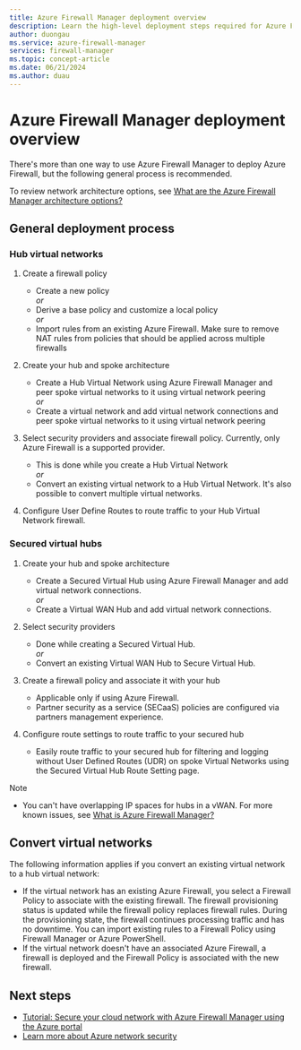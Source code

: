 ```yaml
---
title: Azure Firewall Manager deployment overview
description: Learn the high-level deployment steps required for Azure Firewall Manager
author: duongau
ms.service: azure-firewall-manager
services: firewall-manager
ms.topic: concept-article
ms.date: 06/21/2024
ms.author: duau
---
```


# Azure Firewall Manager deployment overview

There's more than one way to use Azure Firewall Manager to deploy Azure Firewall, but the following general process is recommended.

To review network architecture options, see [What are the Azure Firewall Manager architecture options?](vhubs-and-vnets.md)

## General deployment process

### Hub virtual networks

1.	Create a firewall policy

    - Create a new policy
<br>*or*<br>
    - Derive a base policy and customize a local policy
<br>*or*<br>
    - Import rules from an existing Azure Firewall. Make sure to remove NAT rules from policies that should be applied across multiple firewalls
1. Create your hub and spoke architecture
   - Create a Hub Virtual Network using Azure Firewall Manager and peer spoke virtual networks to it using virtual network peering
<br>*or*<br>
    - Create a virtual network and add virtual network connections and peer spoke virtual networks to it using virtual network peering

3. Select security providers and associate firewall policy. Currently, only Azure Firewall is a supported provider.

   - This is done while you create a Hub Virtual Network
<br>*or*<br>
    - Convert an existing virtual network to a Hub Virtual Network. It's also possible to convert multiple virtual networks.

4. Configure User Define Routes to route traffic to your Hub Virtual Network firewall.


### Secured virtual hubs

1. Create your hub and spoke architecture

   - Create a Secured Virtual Hub using Azure Firewall Manager and add virtual network connections.<br>*or*<br>
   - Create a Virtual WAN Hub and add virtual network connections.
2. Select security providers

   - Done while creating a Secured Virtual Hub.<br>*or*<br>
   - Convert an existing Virtual WAN Hub to Secure Virtual Hub.
3. Create a firewall policy and associate it with your hub

   - Applicable only if using Azure Firewall.
   - Partner security as a service (SECaaS) policies are configured via partners management experience.
4. Configure route settings to route traffic to your secured hub

   - Easily route traffic to your secured hub for filtering and logging without User Defined Routes (UDR) on spoke Virtual Networks using the Secured Virtual Hub Route Setting page.

> [!NOTE]
> - You can't have overlapping IP spaces for hubs in a vWAN.
> For more known issues, see [What is Azure Firewall Manager?](overview.md#known-issues)

## Convert virtual networks

The following information applies if you convert an existing virtual network to a hub virtual network:

- If the virtual network has an existing Azure Firewall, you select a Firewall Policy to associate with the existing firewall. The firewall provisioning status is updated while the firewall policy replaces firewall rules. During the provisioning state, the firewall continues processing traffic and has no downtime. You can import existing rules to a Firewall Policy using Firewall Manager or Azure PowerShell.
- If the virtual network doesn't have an associated Azure Firewall, a firewall is deployed and the Firewall Policy is associated with the new firewall.

## Next steps

- [Tutorial: Secure your cloud network with Azure Firewall Manager using the Azure portal](secure-cloud-network.md)
- [Learn more about Azure network security](../networking/security/index.yml)


